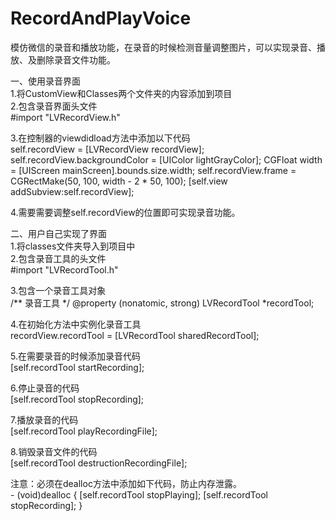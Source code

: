 # RecordAndPlayVoice
模仿微信的录音和播放功能，在录音的时候检测音量调整图片，可以实现录音、播放、及删除录音文件功能。<br>

一、使用录音界面 <br>
1.将CustomView和Classes两个文件夹的内容添加到项目 <br>
2.包含录音界面头文件        
        #import "LVRecordView.h"


3.在控制器的viewdidload方法中添加以下代码 <br>
self.recordView = [LVRecordView recordView];
self.recordView.backgroundColor = [UIColor lightGrayColor];
CGFloat width = [UIScreen mainScreen].bounds.size.width;
self.recordView.frame = CGRectMake(50, 100, width - 2 * 50, 100);
[self.view addSubview:self.recordView];


4.需要需要调整self.recordView的位置即可实现录音功能。 <br>


二、用户自己实现了界面 <br>
1.将classes文件夹导入到项目中 <br>
2.包含录音工具的头文件       
        #import "LVRecordTool.h"


3.包含一个录音工具对象 <br>
/** 录音工具 */
@property (nonatomic, strong) LVRecordTool *recordTool;


4.在初始化方法中实例化录音工具 <br>
recordView.recordTool = [LVRecordTool sharedRecordTool];


5.在需要录音的时候添加录音代码 <br>
[self.recordTool startRecording];


6.停止录音的代码 <br>
[self.recordTool stopRecording];


7.播放录音的代码 <br>
[self.recordTool playRecordingFile];


8.销毁录音文件的代码 <br>
[self.recordTool destructionRecordingFile];


注意：必须在dealloc方法中添加如下代码，防止内存泄露。</br>
                - (void)dealloc {
        [self.recordTool stopPlaying];
        [self.recordTool stopRecording];
        }
    

